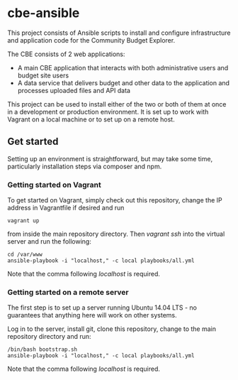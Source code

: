 # cbe-ansible
This project consists of Ansible scripts to install and configure infrastructure and
application code for the Community Budget Explorer.
 
The CBE consists of 2 web applications:

- A main CBE application that interacts with both administrative users and budget site users
- A data service that delivers budget and other data to the application and processes uploaded files and API data

This project can be used to install either of the two or both of them at once in a development or production
environment. It is set up to work with Vagrant on a local machine or to set up on a remote 
host. 

## Get started

Setting up an environment is straightforward, but may take some time, particularly installation steps via composer and npm.

### Getting started on Vagrant

To get started on Vagrant, simply check out this repository, change the IP address in Vagrantfile if desired and run

    vagrant up

from inside the main repository directory. Then _vagrant ssh_ into the virtual server and run the following:

    cd /var/www
    ansible-playbook -i "localhost," -c local playbooks/all.yml

Note that the comma following _localhost_ is required.


### Getting started on a remote server

The first step is to set up a server running Ubuntu 14.04 LTS - no guarantees that anything here will work on other systems.

Log in to the server, install git, clone this repository, change to the main repository directory and run:

    /bin/bash bootstrap.sh
    ansible-playbook -i "localhost," -c local playbooks/all.yml

Note that the comma following _localhost_ is required.

